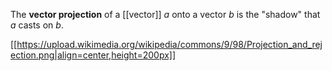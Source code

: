 The **vector projection** of a [[vector]] $a$ onto a vector $b$ is the "shadow" that $a$ casts on $b$.


[[https://upload.wikimedia.org/wikipedia/commons/9/98/Projection_and_rejection.png|align=center,height=200px]]